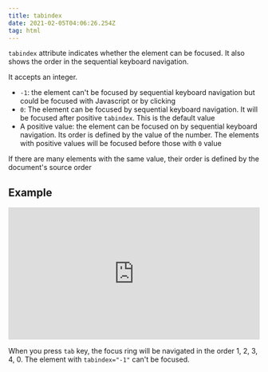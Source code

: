 ```yaml
---
title: tabindex
date: 2021-02-05T04:06:26.254Z
tag: html
---
```

`tabindex` attribute indicates whether the element can be focused. It also shows the order in the sequential keyboard navigation.

It accepts an integer.

* `-1`: the element can't be focused by sequential keyboard navigation but could be focused with Javascript or by clicking
* `0`:  The element can be focused by sequential keyboard navigation. It will be focused after positive `tabindex`. This is the default value
* A positive value: the element can be focused on by sequential keyboard navigation. Its order is defined by the value of the number. The elements with positive values will be focused before those with `0` value

If there are many elements with the same value, their order is defined by the document's source order

## Example

<iframe height="265" style="width: 100%;" scrolling="no" title="Tab order" src="https://codepen.io/phongduong/embed/preview/PoGMyQm?height=265&theme-id=dark&default-tab=html,result" frameborder="no" loading="lazy" allowtransparency="true" allowfullscreen="true">
  See the Pen <a href='https://codepen.io/phongduong/pen/PoGMyQm'>Tab order</a> by Phong Duong
  (<a href='https://codepen.io/phongduong'>@phongduong</a>) on <a href='https://codepen.io'>CodePen</a>.
</iframe>

When you press `tab` key, the focus ring will be navigated in the order 1, 2, 3, 4, 0. The element with `tabindex="-1"` can't be focused.